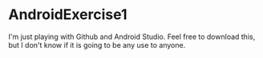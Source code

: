 # AndroidExercise1
I'm just playing with Github and Android Studio. Feel free to download this, but I don't know if it is going to be any use to anyone.
